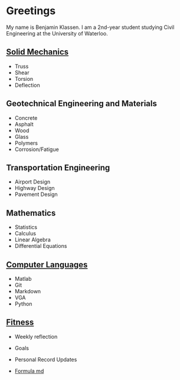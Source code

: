 # Greetings

My name is Benjamin Klassen. I am a 2nd-year student studying Civil Engineering at the University of Waterloo.

## [Solid Mechanics](SolidMechanics.md)

- Truss
- Shear
- Torsion
- Deflection

## Geotechnical Engineering and Materials

- Concrete
- Asphalt
- Wood
- Glass
- Polymers
- Corrosion/Fatigue

## Transportation Engineering

- Airport Design
- Highway Design
- Pavement Design

## Mathematics

- Statistics
- Calculus
- Linear Algebra
- Differential Equations

## [Computer Languages](Computer-Languages.md)

- Matlab
- Git
- Markdown
- VGA
- Python

## [Fitness](Fitness.md)

- Weekly reflection
- Goals
- Personal Record Updates

- [Formula md](formulas.html)
  